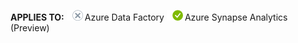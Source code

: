 <Token>**APPLIES TO:** ![no](../media/applies-to/no.png)Azure Data Factory ![yes](../media/applies-to/yes.png)Azure Synapse Analytics (Preview) </Token>

